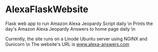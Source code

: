# AlexaFlaskWebsite
Flask web app to run Amazon Alexa Jeopardy Script daily \n
Prints the day's Amazon Alexa Jeopardy Answers to home page daily \n

Currently, the site runs on a Linode Ubuntu server using NGINX and Gunicorn \n
The website's URL is www.alexa-answers.com
